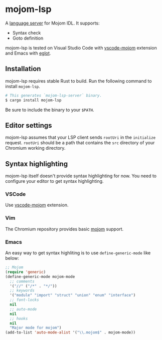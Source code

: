 # mojom-lsp

A [language server](https://microsoft.github.io/language-server-protocol/specification) for Mojom IDL. It supports:

- Syntax check
- Goto definition

mojom-lsp is tested on Visual Studio Code with [vscode-mojom](../vscode-mojom) extension and Emacs with [eglot](https://github.com/joaotavora/eglot).

## Installation

mojom-lsp requires stable Rust to build. Run the following command to install `mojom-lsp`.

```sh
# This generates `mojom-lsp-server` binary.
$ cargo install mojom-lsp
```

Be sure to include the binary to your `$PATH`.

## Editor settings

mojom-lsp assumes that your LSP client sends `rootUri` in the `initialize` request. `rootUri` should be a path that contains the `src` directory of your Chromium working directory.

## Syntax highlighting

mojom-lsp itself doesn't provide syntax highlighting for now. You need to configure your editor to get syntax highlighting.

### VSCode

Use [vscode-mojom](../vscode-mojom) extension.

### Vim

The Chromium repository provides basic [mojom](https://chromium.googlesource.com/chromium/src.git/+/refs/heads/master/tools/vim/mojom/) support.

### Emacs

An easy way to get syntax highliting is to use `define-generic-mode` like below:

```lisp
;; Mojom
(require 'generic)
(define-generic-mode mojom-mode
  ;; comments
  '("//" ("/*" . "*/"))
  ;; keywords
  '("module" "import" "struct" "union" "enum" "interface")
  ;; font-locks
  nil
  ;; auto-mode
  nil
  ;; hooks
  nil
  "Major mode for mojom")
(add-to-list 'auto-mode-alist '("\\.mojom$" . mojom-mode))
```
